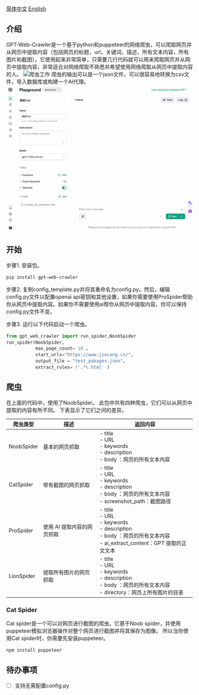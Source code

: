 [简体中文](README-Zh.md)    [English](README.md)
## 介绍
GPT-Web-Crawler是一个基于python和puppeteer的网络爬虫，可以爬取网页并从网页中提取内容（包括网页的标题，url，关键词，描述，所有文本内容，所有图片和截图）。它使用起来非常简单，只需要几行代码就可以用来爬取网页并从网页中提取内容，非常适合对网络爬取不熟悉并希望使用网络爬取从网页中提取内容的人。
![爬虫工作](images/crawler.gif)
爬虫的输出可以是一个json文件，可以很容易地转换为csv文件，导入数据库或构建一个AI代理。
![助手演示](images/assistant_demo.gif)
## 开始
步骤1. 安装包。
```bash
pip install gpt-web-crawler
```
步骤2. 复制config_template.py并将其重命名为config.py。然后，编辑config.py文件以配置openai api密钥和其他设置，如果你需要使用ProSpider帮助你从网页中提取内容。如果你不需要使用ai帮你从网页中提取内容，你可以保持config.py文件不变。

步骤3. 运行以下代码启动一个爬虫。
```python
from gpt_web_crawler import run_spider,NoobSpider
run_spider(NoobSpider, 
           max_page_count= 10 ,
           start_urls="https://www.jiecang.cn/", 
           output_file = "test_pakages.json",
           extract_rules= r'.*\.html' )
```
## 爬虫
在上面的代码中，使用了NoobSpider。 此包中共有四种爬虫，它们可以从网页中提取的内容有所不同。 下表显示了它们之间的差异。

| 爬虫类型   | 描述                                            | 返回内容                                             |
|------------|------------------------------------------------|------------------------------------------------------|
| NoobSpider | 基本的网页抓取                                  | - title <br>- URL <br>- keywords <br>- description <br>- body ：网页的所有文本内容 |
| CatSpider  | 带有截图的网页抓取                              | - title <br>- URL <br>- keywords <br>- description <br>- body ：网页的所有文本内容 <br>- screenshot_path：截图路径 |
| ProSpider  | 使用 AI 提取内容的网页抓取                      | - title <br>- URL <br>- keywords <br>- description <br>- body ：网页的所有文本内容 <br>- ai_extract_content：GPT 提取的正文文本 |
| LionSpider | 提取所有图片的网页抓取                          | - title <br>- URL <br>- keywords <br>- description <br>- body ：网页的所有文本内容 <br>- directory：网页上所有图片的目录     |

### Cat Spider
Cat spider是一个可以对网页进行截图的爬虫。它基于Noob spider，并使用puppeteer模拟浏览器操作对整个网页进行截图并将其保存为图像。 所以当你使用Cat spider时，你需要先安装puppeteer。
```bash
npm install puppeteer
```
## 待办事项
- [ ] 支持无需配置config.py